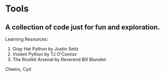 Tools
=======
A collection of code just for fun and exploration.
-----------

Learning Resources:
1. Gray Hat Python by Justin Seitz
2. Violent Python by TJ O'Connor
3. The Rootkit Arsenal by Reverend Bill Blunden

Cheers,
Cyd
